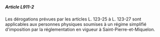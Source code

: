 ##### Article L911-2

Les dérogations prévues par les articles L. 123-25 à L. 123-27 sont applicables aux personnes physiques soumises à un régime simplifié d'imposition par la réglementation en vigueur à Saint-Pierre-et-Miquelon.

